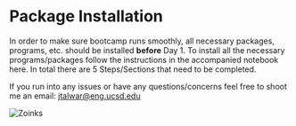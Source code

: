 # Package Installation

In order to make sure bootcamp runs smoothly, all necessary packages, programs, etc. should be installed **before** Day 1. To install all the necessary programs/packages follow the instructions in the accompanied notebook here. In total there are 5 Steps/Sections that need to be completed.

If you run into any issues or have any questions/concerns feel free to shoot me an email: jtalwar@eng.ucsd.edu

![Zoinks](https://imgs.xkcd.com/comics/python_environment.png)